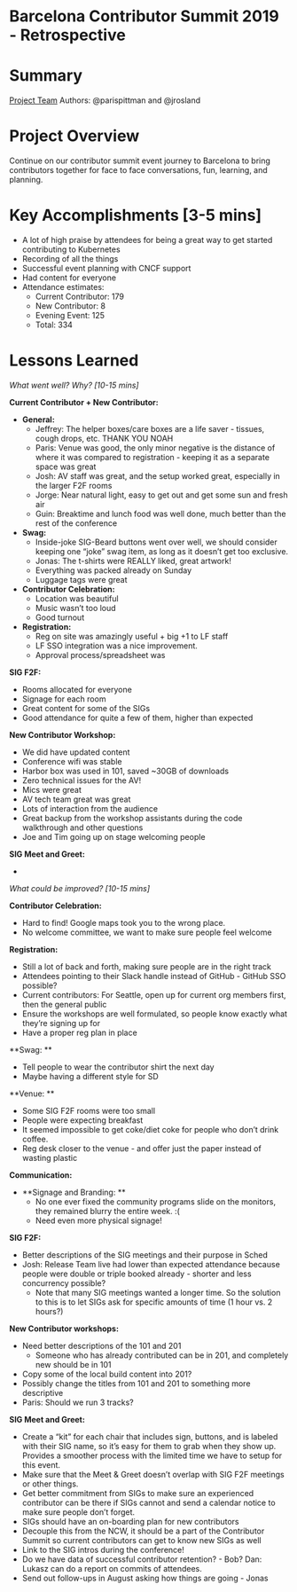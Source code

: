 # Barcelona Contributor Summit 2019 - Retrospective</p>

# Summary

[Project Team](https://github.com/kubernetes/community/tree/master/events/2019/05-contributor-summit)
Authors: @parispittman and @jrosland

# Project Overview

Continue on our contributor summit event journey to Barcelona to bring contributors together for face to face conversations, fun, learning, and planning. 

# Key Accomplishments [3-5 mins]

*   A lot of high praise by attendees for being a great way to get started contributing to Kubernetes
*   Recording of all the things
*   Successful event planning with CNCF support
*   Had content for everyone
*   Attendance estimates:
    *   Current Contributor: 179
    *   New Contributor: 8
    *   Evening Event: 125
    *   Total: 334

# Lessons Learned 

_What went well?  Why? [10-15 mins]_

**Current Contributor + New Contributor:**

*   **General:**
    *   Jeffrey: The helper boxes/care boxes are a life saver - tissues, cough drops, etc. THANK YOU NOAH
    *   Paris: Venue was good, the only minor negative is the distance of where it was compared to registration - keeping it as a separate space was great
    *   Josh: AV staff was great, and the setup worked great, especially in the larger F2F rooms
    *   Jorge: Near natural light, easy to get out and get some sun and fresh air
    *   Guin: Breaktime and lunch food was well done, much better than the rest of the conference
*   **Swag:**
    *   Inside-joke SIG-Beard buttons went over well, we should consider keeping one “joke” swag item, as long as it doesn’t get too exclusive. 
    *   Jonas: The t-shirts were REALLY liked, great artwork!
    *   Everything was packed already on Sunday
    *   Luggage tags were great
*   **Contributor Celebration:**
    *   Location was beautiful
    *   Music wasn’t too loud
    *   Good turnout
*   **Registration:**
    *   Reg on site was amazingly useful + big +1 to LF staff
    *   LF SSO integration was a nice improvement.
    *   Approval process/spreadsheet was 

**SIG F2F:**



*   Rooms allocated for everyone
*   Signage for each room
*   Great content for some of the SIGs
*   Good attendance for quite a few of them, higher than expected

**New Contributor Workshop:**



*   We did have updated content
*   Conference wifi was stable
*   Harbor box was used in 101, saved ~30GB of downloads
*   Zero technical issues for the AV!
*   Mics were great
*   AV tech team great was great
*   Lots of interaction from the audience
*   Great backup from the workshop assistants during the code walkthrough and other questions
*   Joe and Tim going up on stage welcoming people

**SIG Meet and Greet:**



*   

_What could be improved? [10-15 mins]_

**Contributor Celebration:**



*   Hard to find! Google maps took you to the wrong place.
*   No welcome committee, we want to make sure people feel welcome

**Registration:**



*   Still a lot of back and forth, making sure people are in the right track
*   Attendees pointing to their Slack handle instead of GitHub - GitHub SSO possible?
*   Current contributors: For Seattle, open up for current org members first, then the general public
*   Ensure the workshops are well formulated, so people know exactly what they’re signing up for
*   Have a proper reg plan in place

**Swag: **



*   Tell people to wear the contributor shirt the next day
*   Maybe having a different style for SD

**Venue:	**



*   Some SIG F2F rooms were too small
*   People were expecting breakfast
*   It seemed impossible to get coke/diet coke for people who don’t drink coffee. 
*   Reg desk closer to the venue - and offer just the paper instead of wasting plastic

**Communication:**



*   **Signage and Branding: **
    *   No one ever fixed the community programs slide on the monitors, they remained blurry the entire week. :(
    *   Need even more physical signage!

**SIG F2F:**



*   Better descriptions of the SIG meetings and their purpose in Sched
*   Josh: Release Team live had lower than expected attendance because people were double or triple booked already - shorter and less concurrency possible?
    *   Note that many SIG meetings wanted a longer time.  So the solution to this is to let SIGs ask for specific amounts of time (1 hour vs. 2 hours?)

**New Contributor workshops:**



*   Need better descriptions of the 101 and 201
    *   Someone who has already contributed can be in 201, and completely new should be in 101
*   Copy some of the local build content into 201?
*   Possibly change the titles from 101 and 201 to something more descriptive
*   Paris: Should we run 3 tracks?

**SIG Meet and Greet:**



*   Create a “kit” for each chair that includes sign, buttons, and is labeled with their SIG name, so it’s easy for them to grab when they show up.  Provides a smoother process with the limited time we have to setup for this event.
*   Make sure that the Meet & Greet doesn’t overlap with SIG F2F meetings or other things.
*   Get better commitment from SIGs to make sure an experienced contributor can be there if SIGs cannot and send a calendar notice to make sure people don’t forget.
*   SIGs should have an on-boarding plan for new contributors
*   Decouple this from the NCW, it should be a part of the Contributor Summit so current contributors can get to know new SIGs as well
*   Link to the SIG intros during the conference!
*   Do we have data of successful contributor retention? - Bob? Dan: Lukasz can do a report on commits of attendees.
*   Send out follow-ups in August asking how things are going - Jonas